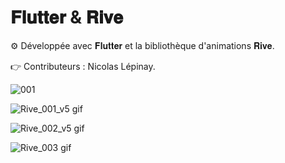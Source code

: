 # 𝐅𝐥𝐮𝐭𝐭𝐞𝐫 & 𝐑𝐢𝐯𝐞

⚙️ Développée avec 𝐅𝐥𝐮𝐭𝐭𝐞𝐫 et la bibliothèque d'animations 𝐑𝐢𝐯𝐞.

👉 Contributeurs : Nicolas Lépinay.

![001](https://user-images.githubusercontent.com/87578863/236517133-9c62a6bb-0481-4b59-9f75-35f42c86f795.PNG)


![Rive_001_v5 gif](https://github.com/nicolas-lepinay/Flutter_Rive_MobileApp/assets/87578863/20af4068-6d77-4c9a-bc03-bebea200bce6)


![Rive_002_v5 gif](https://github.com/nicolas-lepinay/Flutter_Rive_MobileApp/assets/87578863/ccbe910f-2780-4bbf-b56a-bd9113cadd61)


![Rive_003 gif](https://github.com/nicolas-lepinay/Flutter_Rive_MobileApp/assets/87578863/82b74ea6-627c-42ee-9ae6-bbab5c4eadea)
